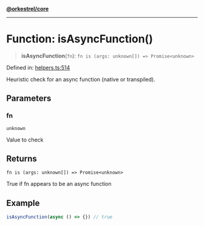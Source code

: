 [**@orkestrel/core**](../index.md)

***

# Function: isAsyncFunction()

> **isAsyncFunction**(`fn`): `fn is (args: unknown[]) => Promise<unknown>`

Defined in: [helpers.ts:514](https://github.com/orkestrel/core/blob/7cc3e19bc4a1e6f96f153d7b931686981208a465/src/helpers.ts#L514)

Heuristic check for an async function (native or transpiled).

## Parameters

### fn

`unknown`

Value to check

## Returns

`fn is (args: unknown[]) => Promise<unknown>`

True if fn appears to be an async function

## Example

```ts
isAsyncFunction(async () => {}) // true
```
